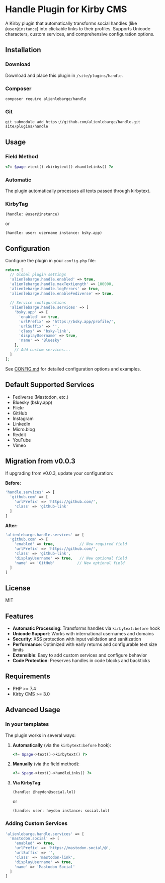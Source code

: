 # Handle Plugin for Kirby CMS

A Kirby plugin that automatically transforms social handles (like `@user@instance`) into clickable links to their profiles. Supports Unicode characters, custom services, and comprehensive configuration options.

## Installation

### Download

Download and place this plugin in `/site/plugins/handle`.

### Composer

```
composer require alienlebarge/handle
```
### Git

```
git submodule add https://github.com/alienlebarge/handle.git site/plugins/handle
```

## Usage

### Field Method

```php
<?= $page->text()->kirbytext()->handleLinks() ?>
```

### Automatic

The plugin automatically processes all texts passed through kirbytext.

### KirbyTag

```
(handle: @user@instance)
```

or

```
(handle: user: username instance: bsky.app)
```

## Configuration

Configure the plugin in your `config.php` file:

```php
return [
  // Global plugin settings
  'alienlebarge.handle.enabled' => true,
  'alienlebarge.handle.maxTextLength' => 100000,
  'alienlebarge.handle.logErrors' => true,
  'alienlebarge.handle.enableFediverse' => true,
  
  // Service configurations
  'alienlebarge.handle.services' => [
    'bsky.app' => [
      'enabled' => true,
      'urlPrefix' => 'https://bsky.app/profile/',
      'urlSuffix' => '',
      'class' => 'bsky-link',
      'displayUsername' => true,
      'name' => 'Bluesky'
    ],
    // Add custom services...
  ]
];
```

See [CONFIG.md](CONFIG.md) for detailed configuration options and examples.

## Default Supported Services

- Fediverse (Mastodon, etc.)
- Bluesky (bsky.app)
- Flickr
- GitHub
- Instagram
- LinkedIn
- Micro.blog
- Reddit
- YouTube
- Vimeo

## Migration from v0.0.3

If upgrading from v0.0.3, update your configuration:

**Before:**
```php
'handle.services' => [
  'github.com' => [
    'urlPrefix' => 'https://github.com/',
    'class' => 'github-link'
  ]
]
```

**After:**
```php
'alienlebarge.handle.services' => [
  'github.com' => [
    'enabled' => true,           // New required field
    'urlPrefix' => 'https://github.com/',
    'class' => 'github-link',
    'displayUsername' => true,   // New optional field
    'name' => 'GitHub'          // New optional field
  ]
]
```

## License

MIT

## Features

- **Automatic Processing**: Transforms handles via `kirbytext:before` hook
- **Unicode Support**: Works with international usernames and domains
- **Security**: XSS protection with input validation and sanitization
- **Performance**: Optimized with early returns and configurable text size limits
- **Extensible**: Easy to add custom services and configure behavior
- **Code Protection**: Preserves handles in code blocks and backticks

## Requirements

- PHP >= 7.4
- Kirby CMS >= 3.0

## Advanced Usage

### In your templates

The plugin works in several ways:

1. **Automatically** (via the `kirbytext:before` hook):
   ```php
   <?= $page->text()->kirbytext() ?>
   ```

2. **Manually** (via the field method):
   ```php
   <?= $page->text()->handleLinks() ?>
   ```

3. **Via KirbyTag**:
   ```
   (handle: @heydon@social.lol)
   ```
   or
   ```
   (handle: user: heydon instance: social.lol)
   ```

### Adding Custom Services

```php
'alienlebarge.handle.services' => [
  'mastodon.social' => [
    'enabled' => true,
    'urlPrefix' => 'https://mastodon.social/@',
    'urlSuffix' => '',
    'class' => 'mastodon-link',
    'displayUsername' => true,
    'name' => 'Mastodon Social'
  ]
]
```
